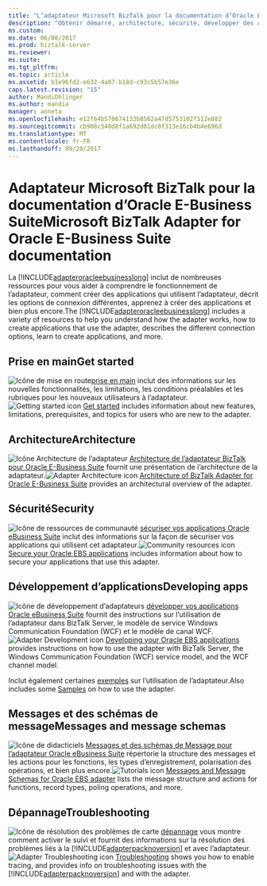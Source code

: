 ```yaml
---
title: "L’adaptateur Microsoft BizTalk pour la documentation d’Oracle E-Business Suite | Documents Microsoft"
description: "Obtenir démarré, architecture, sécurité, développer des applications, les schémas de message et dépanner l’adaptateur Oracle eBusiness Suite dans le Pack d’adaptateurs BizTalk"
ms.custom: 
ms.date: 06/08/2017
ms.prod: biztalk-server
ms.reviewer: 
ms.suite: 
ms.tgt_pltfrm: 
ms.topic: article
ms.assetid: b1e96fd2-e632-4a07-b18d-c93c5b57e36e
caps.latest.revision: "15"
author: MandiOhlinger
ms.author: mandia
manager: anneta
ms.openlocfilehash: e12f64b570674133b8562a47d5753102f512e882
ms.sourcegitcommit: cb908c540d8f1a692d01dc8f313e16cb4b4e696d
ms.translationtype: MT
ms.contentlocale: fr-FR
ms.lasthandoff: 09/20/2017
---
```

# <a name="microsoft-biztalk-adapter-for-oracle-e-business-suite-documentation"></a><span data-ttu-id="f6154-103">Adaptateur Microsoft BizTalk pour la documentation d’Oracle E-Business Suite</span><span class="sxs-lookup"><span data-stu-id="f6154-103">Microsoft BizTalk Adapter for Oracle E-Business Suite documentation</span></span>
<span data-ttu-id="f6154-104">La [!INCLUDE[adapteroracleebusinesslong](../../includes/adapteroracleebusinesslong-md.md)] inclut de nombreuses ressources pour vous aider à comprendre le fonctionnement de l’adaptateur, comment créer des applications qui utilisent l’adaptateur, décrit les options de connexion différentes, apprenez à créer des applications et bien plus encore.</span><span class="sxs-lookup"><span data-stu-id="f6154-104">The [!INCLUDE[adapteroracleebusinesslong](../../includes/adapteroracleebusinesslong-md.md)] includes a variety of resources to help you understand how the adapter works, how to create applications that use the adapter, describes the different connection options, learn to create applications, and more.</span></span>  

## <a name="get-started"></a><span data-ttu-id="f6154-105">Prise en main</span><span class="sxs-lookup"><span data-stu-id="f6154-105">Get started</span></span>  
<span data-ttu-id="f6154-106">![Icône de mise en route](../../adapters-and-accelerators/adapter-oracle-database/media/f397b0c1-6fe1-4247-a868-9efcab4a5f55.gif "f397b0c1-6fe1-4247-a868-9efcab4a5f55")[prise en main](../../adapters-and-accelerators/adapter-oracle-ebs/get-started-with-the-biztalk-adapter-for-oracle-e-business-suite.md) inclut des informations sur les nouvelles fonctionnalités, les limitations, les conditions préalables et les rubriques pour les nouveaux utilisateurs à l’adaptateur.  </span><span class="sxs-lookup"><span data-stu-id="f6154-106">![Getting started icon](../../adapters-and-accelerators/adapter-oracle-database/media/f397b0c1-6fe1-4247-a868-9efcab4a5f55.gif "f397b0c1-6fe1-4247-a868-9efcab4a5f55")  [Get started](../../adapters-and-accelerators/adapter-oracle-ebs/get-started-with-the-biztalk-adapter-for-oracle-e-business-suite.md) includes information about new features, limitations, prerequisites, and topics for users who are new to the adapter.</span></span>

## <a name="architecture"></a><span data-ttu-id="f6154-107">Architecture</span><span class="sxs-lookup"><span data-stu-id="f6154-107">Architecture</span></span>
<span data-ttu-id="f6154-108">![Icône Architecture de l’adaptateur](../../adapters-and-accelerators/adapter-oracle-database/media/4af6a1c5-948f-4bf7-bb56-4d63a47f4825.gif "4af6a1c5-948f-4bf7-bb56-4d63a47f4825") [Architecture de l’adaptateur BizTalk pour Oracle E-Business Suite](../../adapters-and-accelerators/adapter-oracle-ebs/architecture-overview-of-the-biztalk-adapter-for-oracle-e-business-suite.md) fournit une présentation de l’architecture de la adaptateur.</span><span class="sxs-lookup"><span data-stu-id="f6154-108">![Adapter Architecture icon](../../adapters-and-accelerators/adapter-oracle-database/media/4af6a1c5-948f-4bf7-bb56-4d63a47f4825.gif "4af6a1c5-948f-4bf7-bb56-4d63a47f4825") [Architecture of BizTalk Adapter for Oracle E-Business Suite](../../adapters-and-accelerators/adapter-oracle-ebs/architecture-overview-of-the-biztalk-adapter-for-oracle-e-business-suite.md) provides an architectural overview of the adapter.</span></span>

## <a name="security"></a><span data-ttu-id="f6154-109">Sécurité</span><span class="sxs-lookup"><span data-stu-id="f6154-109">Security</span></span>
<span data-ttu-id="f6154-110">![Icône de ressources de communauté](../../adapters-and-accelerators/adapter-oracle-database/media/community.gif "Communauté") [sécuriser vos applications Oracle eBusiness Suite](../../adapters-and-accelerators/adapter-oracle-ebs/secure-your-oracle-ebs-applications.md) inclut des informations sur la façon de sécuriser vos applications qui utilisent cet adaptateur.</span><span class="sxs-lookup"><span data-stu-id="f6154-110">![Community resources icon](../../adapters-and-accelerators/adapter-oracle-database/media/community.gif "Community") [Secure your Oracle EBS applications](../../adapters-and-accelerators/adapter-oracle-ebs/secure-your-oracle-ebs-applications.md) includes information about how to secure your applications that use this adapter.</span></span>

## <a name="developing-apps"></a><span data-ttu-id="f6154-111">Développement d’applications</span><span class="sxs-lookup"><span data-stu-id="f6154-111">Developing apps</span></span>
<span data-ttu-id="f6154-112">![Icône de développement d’adaptateurs](../../adapters-and-accelerators/adapter-oracle-database/media/44af70c9-cab1-4201-9912-d115cbc7e16f.gif "44af70c9-cab1-4201-9912-d115cbc7e16f") [développer vos applications Oracle eBusiness Suite](../../adapters-and-accelerators/adapter-oracle-ebs/develop-your-oracle-e-business-suite-applications.md) fournit des instructions sur l’utilisation de l’adaptateur dans BizTalk Server, le modèle de service Windows Communication Foundation (WCF) et le modèle de canal WCF.</span><span class="sxs-lookup"><span data-stu-id="f6154-112">![Adapter Development icon](../../adapters-and-accelerators/adapter-oracle-database/media/44af70c9-cab1-4201-9912-d115cbc7e16f.gif "44af70c9-cab1-4201-9912-d115cbc7e16f") [Developing your Oracle EBS applications](../../adapters-and-accelerators/adapter-oracle-ebs/develop-your-oracle-e-business-suite-applications.md) provides instructions on how to use the adapter with BizTalk Server, the Windows Communication Foundation (WCF) service model, and the WCF channel model.</span></span>

<span data-ttu-id="f6154-113">Inclut également certaines [exemples](../../adapters-and-accelerators/adapter-oracle-ebs/samples-for-the-oracle-ebs-adapter.md) sur l’utilisation de l’adaptateur.</span><span class="sxs-lookup"><span data-stu-id="f6154-113">Also includes some [Samples](../../adapters-and-accelerators/adapter-oracle-ebs/samples-for-the-oracle-ebs-adapter.md) on how to use the adapter.</span></span>

## <a name="messages-and-message-schemas"></a><span data-ttu-id="f6154-114">Messages et des schémas de message</span><span class="sxs-lookup"><span data-stu-id="f6154-114">Messages and message schemas</span></span>
<span data-ttu-id="f6154-115">![Icône de didacticiels](../../adapters-and-accelerators/adapter-oracle-database/media/endtoendtutorials.gif "EndtoEndtutorials") [Messages et des schémas de Message pour l’adaptateur Oracle eBusiness Suite](messages-and-message-schemas-for-biztalk-adapter-for-oracle-e-business-suite.md) répertorie la structure des messages et les actions pour les fonctions, les types d’enregistrement, polarisation des opérations, et bien plus encore.</span><span class="sxs-lookup"><span data-stu-id="f6154-115">![Tutorials icon](../../adapters-and-accelerators/adapter-oracle-database/media/endtoendtutorials.gif "EndtoEndtutorials") [Messages and Message Schemas for Oracle EBS adapter](messages-and-message-schemas-for-biztalk-adapter-for-oracle-e-business-suite.md) lists the message structure and actions for functions, record types, poling operations, and more.</span></span>


## <a name="troubleshooting"></a><span data-ttu-id="f6154-116">Dépannage</span><span class="sxs-lookup"><span data-stu-id="f6154-116">Troubleshooting</span></span>
<span data-ttu-id="f6154-117">![Icône de résolution des problèmes de carte](../../adapters-and-accelerators/adapter-oracle-database/media/383a7392-2eb9-485d-b6a8-0187cd5c709d.gif "383a7392-2eb9-485d-b6a8-0187cd5c709d") [dépannage](../../adapters-and-accelerators/adapter-oracle-ebs/troubleshooting-the-oracle-ebs-adapter.md) vous montre comment activer le suivi et fournit des informations sur la résolution des problèmes liés à la [!INCLUDE[adapterpacknoversion](../../includes/adapterpacknoversion-md.md)] et avec l’adaptateur.</span><span class="sxs-lookup"><span data-stu-id="f6154-117">![Adapter Troubleshooting icon](../../adapters-and-accelerators/adapter-oracle-database/media/383a7392-2eb9-485d-b6a8-0187cd5c709d.gif "383a7392-2eb9-485d-b6a8-0187cd5c709d") [Troubleshooting](../../adapters-and-accelerators/adapter-oracle-ebs/troubleshooting-the-oracle-ebs-adapter.md) shows you how to enable tracing, and provides info on troubleshooting issues with the [!INCLUDE[adapterpacknoversion](../../includes/adapterpacknoversion-md.md)] and with the adapter.</span></span>

